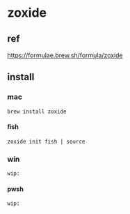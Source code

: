 
# zoxide


## ref

https://formulae.brew.sh/formula/zoxide



## install

### mac

```
brew install zoxide
```

#### fish

```
zoxide init fish | source
```


### win

```
wip:
```

#### pwsh

```
wip:
```


